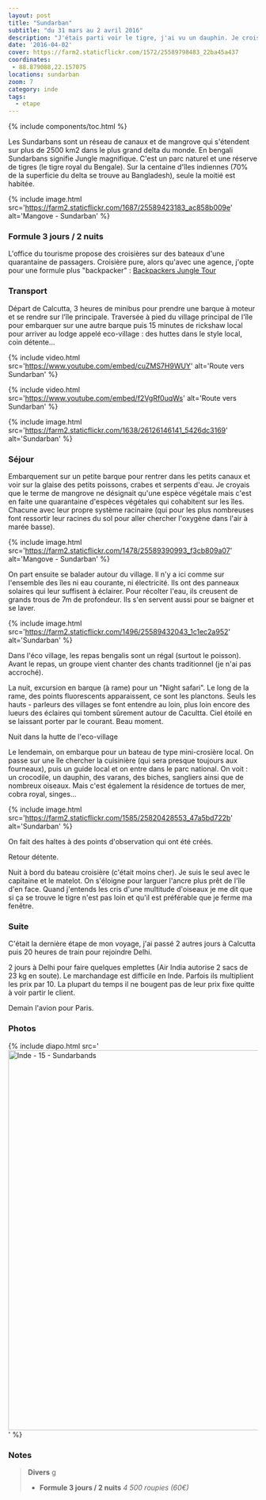```yaml
---
layout: post
title: "Sundarban"
subtitle: "du 31 mars au 2 avril 2016"
description: "J'étais parti voir le tigre, j'ai vu un dauphin. Je crois qu'il n'y a qu'ici que ça peut se produire, dans cette nature préservée au paysage changeant au rythme des marées. "
date: '2016-04-02'
cover: https://farm2.staticflickr.com/1572/25589798483_22ba45a437
coordinates:
 - 88.879088,22.157075
locations: sundarban
zoom: 7
category: inde
tags:
  - etape
---
```


{% include components/toc.html %}

Les Sundarbans sont un réseau de canaux et de mangrove qui s'étendent sur plus de 2500 km2 dans le plus grand delta du monde. En bengali Sundarbans signifie Jungle magnifique. C'est un parc naturel et une réserve de tigres (le tigre royal du Bengale). Sur la centaine d'îles indiennes  (70% de la superficie du delta se trouve au Bangladesh), seule la moitié est habitée.

{% include image.html
  src='https://farm2.staticflickr.com/1687/25589423183_ac858b009e'
  alt='Mangove - Sundarban'
%}

### Formule 3 jours / 2 nuits

L'office du tourisme propose des croisières sur des bateaux d'une quarantaine de passagers. Croisière pure, alors qu'avec une agence, j'opte pour une formule plus "backpacker" : [Backpackers Jungle Tour](http://www.tourdesundarbans.com)


### Transport

Départ de Calcutta, 3 heures de minibus pour prendre une barque à moteur et se rendre sur l'île principale. Traversée à pied du village principal de l'île pour embarquer sur une autre barque puis  15 minutes de rickshaw local pour arriver au lodge appelé eco-village  : des huttes dans le style local, coin détente...


{% include video.html
  src='https://www.youtube.com/embed/cuZMS7H9WUY'
  alt='Route vers Sundarban'
%}

{% include video.html
  src='https://www.youtube.com/embed/f2VgRf0uqWs'
  alt='Route vers Sundarban'
%}


{% include image.html
  src='https://farm2.staticflickr.com/1638/26126146141_5426dc3169'
  alt='Sundarban'
%}

### Séjour

Embarquement sur un petite barque pour rentrer dans les petits canaux et voir sur la glaise des petits poissons, crabes et serpents d'eau. Je croyais que le terme de mangrove ne désignait qu'une espèce végétale mais c'est en faite une quarantaine d'espèces végétales qui cohabitent sur les îles. Chacune avec leur propre système racinaire  (qui pour les plus nombreuses font ressortir leur racines du sol pour aller  chercher l'oxygène dans l'air à marée basse).

{% include image.html
  src='https://farm2.staticflickr.com/1478/25589390993_f3cb809a07'
  alt='Mangove - Sundarban'
%}

On part ensuite se balader autour du village. Il n'y a ici comme sur l'ensemble des îles ni eau courante, ni électricité. Ils ont des panneaux solaires qui leur suffisent à éclairer. Pour récolter l'eau, ils creusent de grands trous de 7m de profondeur. Ils s'en servent aussi pour se baigner et se laver.

{% include image.html
  src='https://farm2.staticflickr.com/1496/25589432043_1c1ec2a952'
  alt='Sundarban'
%}

Dans l'éco village, les repas bengalis sont un régal  (surtout le poisson). Avant le repas, un groupe vient chanter des chants traditionnel (je n'ai pas accroché).

La nuit, excursion en barque (à rame) pour un "Night safari". Le long de la rame, des points fluorescents apparaissent, ce sont les planctons. Seuls les hauts - parleurs des villages se font entendre au loin, plus loin encore des lueurs des éclaires qui tombent sûrement autour de Cacultta. Ciel étoilé en se laissant porter par le courant. Beau moment.

Nuit dans la hutte de l'eco-village

Le lendemain, on embarque pour un bateau de type mini-crosière local. On passe sur une île chercher la cuisinière  (qui sera presque toujours aux fourneaux), puis un guide local et on entre dans le parc national. On voit : un crocodile, un dauphin, des varans, des biches, sangliers ainsi que de nombreux oiseaux. Mais c'est également la résidence de tortues de mer, cobra royal, singes...

{% include image.html
  src='https://farm2.staticflickr.com/1585/25820428553_47a5bd722b'
  alt='Sundarban'
%}

On fait des haltes à des points d'observation qui ont été créés.

Retour détente.

Nuit à bord du bateau croisière (c'était moins cher). Je suis le seul avec le capitaine et le matelot. On s'éloigne pour larguer l'ancre plus prêt de l'île d'en face. Quand j'entends les cris d'une multitude d'oiseaux je me dit que si ça se trouve le tigre n'est pas loin et qu'il est préférable que je ferme ma fenêtre.

### Suite

C'était la dernière étape de mon voyage, j'ai passé 2 autres jours à Calcutta puis 20 heures de train pour rejoindre Delhi.

2 jours à Delhi pour faire quelques emplettes  (Air India autorise 2 sacs de 23 kg en soute). Le marchandage est difficile en Inde. Parfois ils multiplient les prix par 10. La plupart du temps il ne bougent pas de leur prix fixe quitte à voir partir le client.

Demain l'avion pour Paris.

### Photos

{% include diapo.html
  src='<a data-flickr-embed="true"  href="https://www.flickr.com/photos/planitude/albums/72157666617183446" title="Inde - 15 - Sundarbands"><img src="https://farm2.staticflickr.com/1543/25919166610_9fb0786a94_b.jpg" width="1024" height="768" alt="Inde - 15 - Sundarbands"></a><script async src="//embedr.flickr.com/assets/client-code.js" charset="utf-8"></script>'
%}

### Notes

>
>**Divers**
>g
>- **Formule 3 jours / 2 nuits** *4 500 roupies (60€)*
